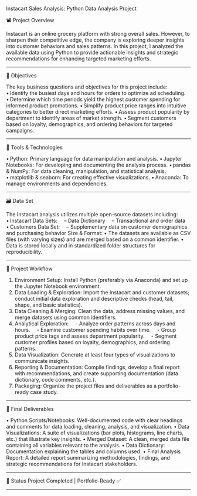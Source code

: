 Instacart Sales Analysis: Python Data Analysis Project

📽️ Project Overview

Instacart is an online grocery platform with strong overall sales. However, to sharpen their competitive edge, the company is exploring deeper insights into customer behaviors and sales patterns.  In this project, I analyzed the available data using Python to provide actionable insights and strategic recommendations for enhancing targeted marketing efforts.
________________________________________

🎯 Objectives

The key business questions and objectives for this project include:
• Identify the busiest days and hours for orders to optimize ad scheduling.
• Determine which time periods yield the highest customer spending for informed product promotions.
• Simplify product price ranges into intuitive categories to better direct marketing efforts.
• Assess product popularity by department to identify areas of market strength.
• Segment customers based on loyalty, demographics, and ordering behaviors for targeted campaigns.
________________________________________

🧰 Tools & Technologies

• Python: Primary language for data manipulation and analysis.
• Jupyter Notebooks: For developing and documenting the analysis process.
• pandas & NumPy: For data cleaning, manipulation, and statistical analysis.
• matplotlib & seaborn: For creating effective visualizations.
• Anaconda: To manage environments and dependencies.
________________________________________

🗃️ Data Set

The Instacart analysis utilizes multiple open-source datasets including:
• Instacart Data Sets:
 – Data Dictionary
 – Transactional and order data
• Customers Data Set:
 – Supplementary data on customer demographics and purchasing behavior
Size & Format:
• The datasets are available as CSV files (with varying sizes) and are merged based on a common identifier.
• Data is stored locally and in standardized folder structures for reproducibility.
________________________________________

🚀 Project Workflow

1.	Environment Setup: Install Python (preferably via Anaconda) and set up the Jupyter Notebook environment.
2.	Data Loading & Exploration: Import the Instacart and customer datasets; conduct initial data exploration and descriptive checks (head, tail, shape, and basic statistics).
3.	Data Cleaning & Merging: Clean the data, address missing values, and merge datasets using common identifiers.
4.	Analytical Exploration:
 - Analyze order patterns across days and hours.
 - Examine customer spending habits over time.
 - Group product price tags and assess department popularity.
 - Segment customer profiles based on loyalty, demographics, and ordering patterns.
5.	Data Visualization: Generate at least four types of visualizations to communicate insights.
6.	Reporting & Documentation: Compile findings, develop a final report with recommendations, and create supporting documentation (data dictionary, code comments, etc.).
7.	Packaging: Organize the project files and deliverables as a portfolio-ready case study.
________________________________________

📝 Final Deliverables

• Python Scripts/Notebooks: Well-documented code with clear headings and comments for data loading, cleaning, analysis, and visualization.
• Data Visualizations: A suite of visualizations (bar plots, histograms, line charts, etc.) that illustrate key insights.
• Merged Dataset: A clean, merged data file containing all variables relevant to the analysis.
• Data Dictionary: Documentation explaining the tables and columns used.
• Final Analysis Report: A detailed report summarizing methodologies, findings, and strategic recommendations for Instacart stakeholders.
________________________________________

📌 Status
Project Completed | Portfolio-Ready ✅
________________________________________
